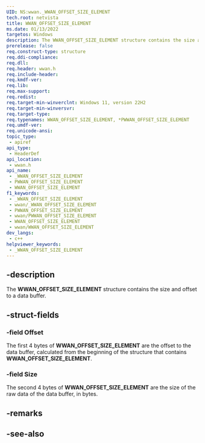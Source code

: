 ```yaml
---
UID: NS:wwan._WWAN_OFFSET_SIZE_ELEMENT
tech.root: netvista
title: WWAN_OFFSET_SIZE_ELEMENT
ms.date: 01/13/2022
targetos: Windows
description: The WWAN_OFFSET_SIZE_ELEMENT structure contains the size and offset to a data buffer.
prerelease: false
req.construct-type: structure
req.ddi-compliance: 
req.dll: 
req.header: wwan.h
req.include-header: 
req.kmdf-ver: 
req.lib: 
req.max-support: 
req.redist: 
req.target-min-winverclnt: Windows 11, version 22H2
req.target-min-winversvr: 
req.target-type: 
req.typenames: WWAN_OFFSET_SIZE_ELEMENT, *PWWAN_OFFSET_SIZE_ELEMENT
req.umdf-ver: 
req.unicode-ansi: 
topic_type:
 - apiref
api_type:
 - HeaderDef
api_location:
 - wwan.h
api_name:
 - _WWAN_OFFSET_SIZE_ELEMENT
 - PWWAN_OFFSET_SIZE_ELEMENT
 - WWAN_OFFSET_SIZE_ELEMENT
f1_keywords:
 - _WWAN_OFFSET_SIZE_ELEMENT
 - wwan/_WWAN_OFFSET_SIZE_ELEMENT
 - PWWAN_OFFSET_SIZE_ELEMENT
 - wwan/PWWAN_OFFSET_SIZE_ELEMENT
 - WWAN_OFFSET_SIZE_ELEMENT
 - wwan/WWAN_OFFSET_SIZE_ELEMENT
dev_langs:
 - c++
helpviewer_keywords:
 - _WWAN_OFFSET_SIZE_ELEMENT
---
```


## -description

The **WWAN_OFFSET_SIZE_ELEMENT** structure contains the size and offset to a data buffer.

## -struct-fields

### -field Offset

The first 4 bytes of **WWAN_OFFSET_SIZE_ELEMENT** are the offset to the data buffer, calculated from the beginning of the structure that contains **WWAN_OFFSET_SIZE_ELEMENT**.

### -field Size

The second 4 bytes of **WWAN_OFFSET_SIZE_ELEMENT** are the size of the raw data of the data buffer, in bytes.

## -remarks

## -see-also

